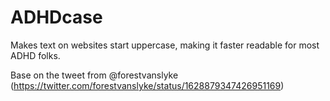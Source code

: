 # ADHDcase
Makes text on websites start uppercase, making it faster readable for most ADHD folks.

Base on the tweet from @forestvanslyke (https://twitter.com/forestvanslyke/status/1628879347426951169)
